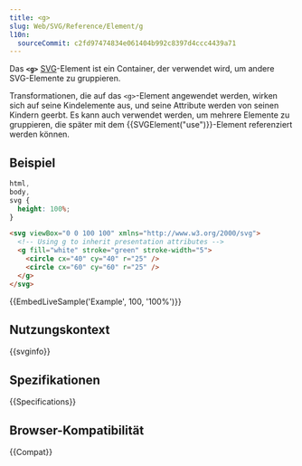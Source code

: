 ```yaml
---
title: <g>
slug: Web/SVG/Reference/Element/g
l10n:
  sourceCommit: c2fd97474834e061404b992c8397d4ccc4439a71
---
```


Das **`<g>`** [SVG](/de/docs/Web/SVG)-Element ist ein Container, der verwendet wird, um andere SVG-Elemente zu gruppieren.

Transformationen, die auf das `<g>`-Element angewendet werden, wirken sich auf seine Kindelemente aus, und seine Attribute werden von seinen Kindern geerbt. Es kann auch verwendet werden, um mehrere Elemente zu gruppieren, die später mit dem {{SVGElement("use")}}-Element referenziert werden können.

## Beispiel

```css hidden
html,
body,
svg {
  height: 100%;
}
```

```html
<svg viewBox="0 0 100 100" xmlns="http://www.w3.org/2000/svg">
  <!-- Using g to inherit presentation attributes -->
  <g fill="white" stroke="green" stroke-width="5">
    <circle cx="40" cy="40" r="25" />
    <circle cx="60" cy="60" r="25" />
  </g>
</svg>
```

{{EmbedLiveSample('Example', 100, '100%')}}

## Nutzungskontext

{{svginfo}}

## Spezifikationen

{{Specifications}}

## Browser-Kompatibilität

{{Compat}}
